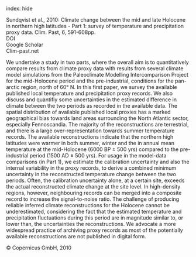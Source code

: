 index: hide

<div class="Citation">

  <div class="Citation-body">
    <div class="Citation-text">Sundqvist et al., 2010: Climate change between the mid and late Holocene in northern high latitudes - Part 1: survey of temperature and precipitation proxy data. <span class="Article-journal">Clim. Past, </span><span class="Article-volume">6, </span>591-608pp.</div>
    <div class="Citation-links">
      <div class="CitationLink" data-href="https://doi.org/10.5194/cp-6-591-2010">
        <div class="CitationLink-icon CitationLink-Doi"></div>
        <div class="CitationLink-text">DOI</div>
      </div>
      <div class="CitationLink" data-href="https://scholar.google.com/scholar?q=10.5194/cp-6-591-2010">
        <div class="CitationLink-icon CitationLink-Scholar"></div>
        <div class="CitationLink-text">Google Scholar</div>
      </div>
      <div class="CitationLink" data-href="http://www.clim-past.net/6/591/2010/">
        <div class="CitationLink-icon CitationLink-Publisher"></div>
        <div class="CitationLink-text">Clim-past.net</div>
      </div>
    </div>
  </div>
</div>

We undertake a study in two parts, where the overall aim is to quantitatively compare results from climate proxy data with results from several climate model simulations from the Paleoclimate Modelling Intercomparison Project for the mid-Holocene period and the pre-industrial, conditions for the pan-arctic region, north of 60° N. In this first paper, we survey the available published local temperature and precipitation proxy records. We also discuss and quantifiy some uncertainties in the estimated difference in climate between the two periods as recorded in the available data. The spatial distribution of available published local proxies has a marked geographical bias towards land areas surrounding the North Atlantic sector, especially Fennoscandia. The majority of the reconstructions are terrestrial, and there is a large over-representation towards summer temperature records. The available reconstructions indicate that the northern high latitudes were warmer in both summer, winter and the in annual mean temperature at the mid-Holocene (6000 BP ± 500 yrs) compared to the pre-industrial period (1500 AD ± 500 yrs). For usage in the model-data comparisons (in Part 1), we estimate the calibration uncertainty and also the internal variability in the proxy records, to derive a combined minimum uncertainty in the reconstructed temperature change between the two periods. Often, the calibration uncertainty alone, at a certain site, exceeds the actual reconstructed climate change at the site level. In high-density regions, however, neighbouring records can be merged into a composite record to increase the signal-to-noise ratio. The challenge of producing reliable inferred climate reconstructions for the Holocene cannot be underestimated, considering the fact that the estimated temperature and precipitation fluctuations during this period are in magnitude similar to, or lower than, the uncertainties the reconstructions. We advocate a more widespread practice of archiving proxy records as most of the potentially available reconstructions are not published in digital form.

<div class="Citation-copy">
&copy; Copernicus GmbH, 2010
</div>